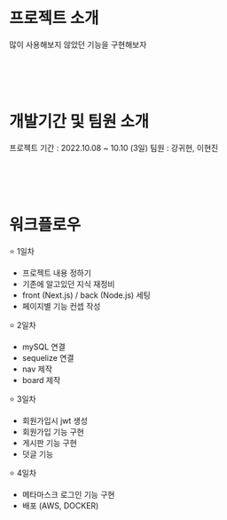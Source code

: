 # 프로젝트 소개
많이 사용해보지 않았던 기능을 구현해보자
</br>
</br>
</br>
</br>
</br>

# 개발기간 및 팀원 소개
프로젝트 기간 : 2022.10.08 ~ 10.10 (3일)
팀원 : 강귀현, 이현진
</br>
</br>
</br>
</br>
</br>


# 워크플로우
⭐️ 1일차
- 프로젝트 내용 정하기
- 기존에 알고있던 지식 재정비
- front (Next.js) / back (Node.js) 세팅
- 페이지별 기능 컨셉 작성

⭐️ 2일차
- mySQL 연결
- sequelize 연결
- nav 제작
- board 제작

⭐️ 3일차
- 회원가입시 jwt 생성
- 회원가입 기능 구현
- 게시판 기능 구현
- 덧글 기능 

⭐️ 4일차
- 메타마스크 로그인 기능 구현
- 배포 (AWS, DOCKER)
